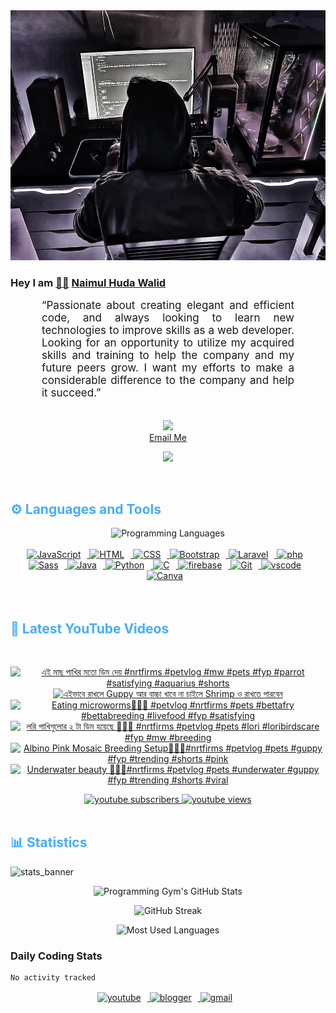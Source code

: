 <!-- ![github_cover_banner](https://www.digitalsolutionservices.com/img/services/web%20development.gif)-->

<div align="center" style="display:block;">
    <img height="400px" width="100%" alt="github cover banner" src="https://raw.githubusercontent.com/NaimulHudaWalid/NaimulHudaWalid/main/272276268_3114779035434264_920860974401480824_n.jpg"/> 
</div>

### Hey I am [👨🏻‍][facebook] [Naimul Huda Walid][youtube]



<p align:"center" style="text-align: justify; margin: 0 50px; font-size: 17px;" >
   “Passionate about creating elegant and efficient code, and always looking to learn new technologies to improve skills as a web developer. Looking for an opportunity to utilize my acquired skills and training to help the company and my future peers grow. I want my efforts to make a considerable difference to the company and help it succeed.”
<br>
<br>
<div align="center">

![](https://visitor-badge.glitch.me/badge?page_id=NaimulHudaWalid)
    <br />
[Email Me](mailto:dev.naimulhuda@gmail.com)
</div>
</p>
<!-- Typing SVG by DenverCoder1 - https://github.com/DenverCoder1/readme-typing-svg -->
<p align="center">
<!--   <a href="https://github.com/DenverCoder1/readme-typing-svg"> -->
    <img src="https://readme-typing-svg.herokuapp.com?color=E22FE4&width=380&height=45&lines=Open-Source+Enthusiast;Learning+In+Public;Empowering+Others;Nice+To+Meet+You+...&center=true"></a>

</p>
<br>
<!-- Languages and Tools -->

<h2 style="color: #44AEFB">⚙️ Languages and Tools</h2>
<div align="center" style="display:block;">
    <img width="100px" alt="Programming Languages" src="https://user-images.githubusercontent.com/78341798/194531121-47b0119a-ce00-439d-b586-125f86acb098.png"/> 
</div>
<br>   
<!-- Icons Resources -->
<!-- https://devicon.dev/ -->
<!-- https://cdn.jsdelivr.net/npm/simple-icons@v3/icons/ -->
<div align="center">
  <a href="https://developer.mozilla.org/en-US/docs/Web/JavaScript" target="_blank" rel="noreferrer">
      <img  alt="JavaScript" height="50px" style="padding-right:10px;" src="https://cdn.jsdelivr.net/gh/devicons/devicon/icons/javascript/javascript-plain.svg"/>
  </a>
  
 
  <a href="https://developer.mozilla.org/en-US/docs/Web/HTML" target="_blank" rel="noreferrer">
      <img  alt="HTML" height="50px" style="padding-right:10px;" src="https://cdn.jsdelivr.net/gh/devicons/devicon/icons/html5/html5-original.svg"/>
  </a>
  <a href="https://developer.mozilla.org/en-US/docs/Web/CSS" target="_blank" rel="noreferrer">
      <img  alt="CSS" height="50px" style="padding-right:10px;" src="https://cdn.jsdelivr.net/gh/devicons/devicon/icons/css3/css3-original.svg"/>
  </a>
  <a href="https://getbootstrap.com/" target="_blank" rel="noreferrer">
      <img  alt="Bootstrap" height="50px" style="padding-right:10px;" src="https://cdn.jsdelivr.net/gh/devicons/devicon/icons/bootstrap/bootstrap-original.svg"/>
  </a> 
  <a href="https://laravel.com/" target="_blank" rel="noreferrer">
      <img  alt="Laravel" height="50px" style="padding-right:10px;" src="https://cdn.jsdelivr.net/gh/devicons/devicon/icons/laravel/laravel-plain.svg"/>
  </a>
  <a href="https://www.php.net/" target="_blank" rel="noreferrer">
      <img  alt="php" height="50px" style="padding-right:10px;" src="https://cdn.jsdelivr.net/gh/devicons/devicon/icons/php/php-original.svg"/>
  </a>
  <a href="https://sass-lang.com/" target="_blank" rel="noreferrer">
      <img  alt="Sass" height="50px" style="padding-right:10px;" src="https://cdn.jsdelivr.net/gh/devicons/devicon/icons/sass/sass-original.svg"/>
  </a>
  <a href="https://www.java.com/en/" target="_blank" rel="noreferrer">
      <img  alt="Java" height="50px" style="padding-right:10px;" src="https://cdn.jsdelivr.net/gh/devicons/devicon/icons/java/java-original.svg"/>
  </a>    
  <a href="https://www.python.org/" target="_blank" rel="noreferrer">
      <img  alt="Python" height="50px" style="padding-right:10px;" src="https://cdn.jsdelivr.net/gh/devicons/devicon/icons/python/python-original.svg"/>
  </a>
  <a href="https://www.cprogramming.com/" target="_blank" rel="noreferrer">
      <img  alt="C" height="50px" style="padding-right:10px;" src="https://cdn.jsdelivr.net/gh/devicons/devicon/icons/c/c-original.svg"/>
  </a>
  
  <a href="https://firebase.google.com/" target="_blank" rel="noreferrer">
      <img  alt="firebase" height="50px" style="padding-right:10px;" src="https://cdn.jsdelivr.net/gh/devicons/devicon/icons/firebase/firebase-plain.svg"/>
  </a>
 
  <a href="https://git-scm.com/" target="_blank" rel="noreferrer">
      <img  alt="Git" height="50px" style="padding-right:10px;" src="https://cdn.jsdelivr.net/gh/devicons/devicon/icons/git/git-original.svg"/>
  </a>
  
  <a href="https://code.visualstudio.com/" target="_blank" rel="noreferrer">
      <img  alt="vscode" height="50px" style="padding-right:10px;"src="https://cdn.jsdelivr.net/gh/devicons/devicon/icons/vscode/vscode-original.svg"/>
  </a>
  <a href="https://www.canva.com/" target="_blank" rel="noreferrer">
      <img  alt="Canva" height="50px" style="padding-right:10px;" src="https://cdn.jsdelivr.net/gh/devicons/devicon/icons/canva/canva-original.svg"/> 
  </a>
</div>
<br>
<br>

<!-- Latest YouTube Videos -->

<h2 style="color: #44AEFB">🎦 Latest YouTube Videos</h2>
<br />

<!-- Resource/Reference: https://github.com/DenverCoder1/github-readme-youtube-cards -->
<div class="youtube videos cards" align="center">

<!-- BEGIN YOUTUBE-CARDS -->
[![এই মাছ পাখির মতো ডিম দেয় #nrtfirms #petvlog #mw #pets #fyp #parrot #satisfying #aquarius #shorts](https://ytcards.demolab.com/?id=6UY-xC_L9J4&title=%E0%A6%8F%E0%A6%87+%E0%A6%AE%E0%A6%BE%E0%A6%9B+%E0%A6%AA%E0%A6%BE%E0%A6%96%E0%A6%BF%E0%A6%B0+%E0%A6%AE%E0%A6%A4%E0%A7%8B+%E0%A6%A1%E0%A6%BF%E0%A6%AE+%E0%A6%A6%E0%A7%87%E0%A7%9F+%23nrtfirms+%23petvlog+%23mw+%23pets+%23fyp+%23parrot+%23satisfying+%23aquarius+%23shorts&lang=en&timestamp=1715950966&background_color=%230d1117&title_color=%23ffffff&stats_color=%23dedede&max_title_lines=1&width=250&border_radius=5 "এই মাছ পাখির মতো ডিম দেয় #nrtfirms #petvlog #mw #pets #fyp #parrot #satisfying #aquarius #shorts")](https://www.youtube.com/watch?v=6UY-xC_L9J4)
[![এইভাবে রাখলে Guppy আর বাচ্চা খাবে না চাইলে Shrimp ও রাখতে পারবেন](https://ytcards.demolab.com/?id=WN4ZIlMeHEE&title=%E0%A6%8F%E0%A6%87%E0%A6%AD%E0%A6%BE%E0%A6%AC%E0%A7%87+%E0%A6%B0%E0%A6%BE%E0%A6%96%E0%A6%B2%E0%A7%87+Guppy+%E0%A6%86%E0%A6%B0+%E0%A6%AC%E0%A6%BE%E0%A6%9A%E0%A7%8D%E0%A6%9A%E0%A6%BE+%E0%A6%96%E0%A6%BE%E0%A6%AC%E0%A7%87+%E0%A6%A8%E0%A6%BE+%E0%A6%9A%E0%A6%BE%E0%A6%87%E0%A6%B2%E0%A7%87+Shrimp+%E0%A6%93+%E0%A6%B0%E0%A6%BE%E0%A6%96%E0%A6%A4%E0%A7%87+%E0%A6%AA%E0%A6%BE%E0%A6%B0%E0%A6%AC%E0%A7%87%E0%A6%A8&lang=en&timestamp=1715802694&background_color=%230d1117&title_color=%23ffffff&stats_color=%23dedede&max_title_lines=1&width=250&border_radius=5 "এইভাবে রাখলে Guppy আর বাচ্চা খাবে না চাইলে Shrimp ও রাখতে পারবেন")](https://www.youtube.com/watch?v=WN4ZIlMeHEE)
[![Eating microworms💯🖤🔥 #petvlog #nrtfirms #pets #bettafry #bettabreeding #livefood #fyp #satisfying](https://ytcards.demolab.com/?id=YG03XB8QjqM&title=Eating+microworms%F0%9F%92%AF%F0%9F%96%A4%F0%9F%94%A5+%23petvlog+%23nrtfirms+%23pets+%23bettafry+%23bettabreeding+%23livefood+%23fyp+%23satisfying&lang=en&timestamp=1715775349&background_color=%230d1117&title_color=%23ffffff&stats_color=%23dedede&max_title_lines=1&width=250&border_radius=5 "Eating microworms💯🖤🔥 #petvlog #nrtfirms #pets #bettafry #bettabreeding #livefood #fyp #satisfying")](https://www.youtube.com/watch?v=YG03XB8QjqM)
[![লরি পাখিগুলোর ২ টা ডিম হয়েছে 💯🔥🖤 #nrtfirms #petvlog #pets #lori #loribirdscare #fyp #mw #breeding](https://ytcards.demolab.com/?id=vfMYV8Zb57U&title=%E0%A6%B2%E0%A6%B0%E0%A6%BF+%E0%A6%AA%E0%A6%BE%E0%A6%96%E0%A6%BF%E0%A6%97%E0%A7%81%E0%A6%B2%E0%A7%8B%E0%A6%B0+%E0%A7%A8+%E0%A6%9F%E0%A6%BE+%E0%A6%A1%E0%A6%BF%E0%A6%AE+%E0%A6%B9%E0%A7%9F%E0%A7%87%E0%A6%9B%E0%A7%87+%F0%9F%92%AF%F0%9F%94%A5%F0%9F%96%A4+%23nrtfirms+%23petvlog+%23pets+%23lori+%23loribirdscare+%23fyp+%23mw+%23breeding&lang=en&timestamp=1715706098&background_color=%230d1117&title_color=%23ffffff&stats_color=%23dedede&max_title_lines=1&width=250&border_radius=5 "লরি পাখিগুলোর ২ টা ডিম হয়েছে 💯🔥🖤 #nrtfirms #petvlog #pets #lori #loribirdscare #fyp #mw #breeding")](https://www.youtube.com/watch?v=vfMYV8Zb57U)
[![Albino Pink Mosaic Breeding Setup💯🔥🖤#nrtfirms #petvlog #pets #guppy #fyp #trending #shorts #pink](https://ytcards.demolab.com/?id=rroGacGDLfE&title=Albino+Pink+Mosaic+Breeding+Setup%F0%9F%92%AF%F0%9F%94%A5%F0%9F%96%A4%23nrtfirms+%23petvlog+%23pets+%23guppy+%23fyp+%23trending+%23shorts+%23pink&lang=en&timestamp=1715694547&background_color=%230d1117&title_color=%23ffffff&stats_color=%23dedede&max_title_lines=1&width=250&border_radius=5 "Albino Pink Mosaic Breeding Setup💯🔥🖤#nrtfirms #petvlog #pets #guppy #fyp #trending #shorts #pink")](https://www.youtube.com/watch?v=rroGacGDLfE)
[![Underwater beauty 🖤🔥💯#nrtfirms #petvlog #pets #underwater #guppy #fyp #trending #shorts #viral](https://ytcards.demolab.com/?id=KFFy7eetWg0&title=Underwater+beauty+%F0%9F%96%A4%F0%9F%94%A5%F0%9F%92%AF%23nrtfirms+%23petvlog+%23pets+%23underwater+%23guppy+%23fyp+%23trending+%23shorts+%23viral&lang=en&timestamp=1715655143&background_color=%230d1117&title_color=%23ffffff&stats_color=%23dedede&max_title_lines=1&width=250&border_radius=5 "Underwater beauty 🖤🔥💯#nrtfirms #petvlog #pets #underwater #guppy #fyp #trending #shorts #viral")](https://www.youtube.com/watch?v=KFFy7eetWg0)
<!-- END YOUTUBE-CARDS -->
</div>

<!-- Begin Youtube Buttons -->
<!-- Resource/Reference:  https://github.com/DenverCoder1/custom-icon-badges -->
<div class="youtube buttons" align="center">
    <a href="https://www.youtube.com/channel/UCa3YaFwzSII0kKg3Nads2dQ"  target="_blank">
        <img alt="youtube subscribers" src="https://img.shields.io/youtube/channel/subscribers/UCa3YaFwzSII0kKg3Nads2dQ?logo=youtube&logoColor=red&style=for-the-badge"/>
    </a> 
    <a href="https://www.youtube.com/channel/UCa3YaFwzSII0kKg3Nads2dQ"  target="_blank">
        <img alt="youtube views" src="https://custom-icon-badges.demolab.com/youtube/channel/views/UCa3YaFwzSII0kKg3Nads2dQ?color=%23E05D44&logo=eye&logoColor=white&style=for-the-badge&labelColor=#555555"/>
    </a> 
</div>
<br>
<!-- End Youtube Buttons -->

<!-- Statistics -->

<h2 style="color: #44AEFB">📊 Statistics</h2>

![stats_banner](https://user-images.githubusercontent.com/78341798/194534778-d662496c-ae00-4e8d-ae9b-b90912054e7f.gif)

<!-- Begin Stats Cards -->
<!-- Resources:  -->
<!-- Github & Languages Stats: https://github.com/naimul15-12090/github-readme-stats --> 
<!-- Streak Stats: https://github.com/denvercoder1/github-readme-streak-stats -->
<!-- Change the value after ?username= to your GitHub username. -->
<div class="stats" align="center">

![Programming Gym's GitHub Stats](https://github-readme-stats.vercel.app/api?username=NaimulHudaWalid&hide=stars&count_private=true&show_icons=true&theme=algolia&border_radius=20)

![GitHub Streak](https://streak-stats.demolab.com?user=NaimulHudaWalid&count_private=true&theme=algolia&border_radius=22)

![Most Used Languages](https://github-readme-stats.vercel.app/api/top-langs/?username=NaimulHudaWalid&langs_count=8&layout=compact&show_icons=true&theme=algolia&border_radius=20)
    
<!-- ![Top Langs](https://github-readme-stats.vercel.app/api/top-langs/?username=naimul15-12090&langs_count=8) -->
<!-- [![Top Langs](https://github-readme-stats.vercel.app/api/top-langs/?username=naimul15-12090&layout=compact)](https://github.com/anuraghazra/github-readme-stats)
 -->
    
</div>
<!--  End Stats Cards -->



### Daily Coding Stats
<!--START_SECTION:waka-->

```txt
No activity tracked
```

<!--END_SECTION:waka-->
<!-- Begin Footer -->
<!-- Icons Resources -->
<!-- https://devicon.dev/ -->
<div class="footer" align="center" style="margin:15px;">
    <a href="https://www.youtube.com/channel/UCa3YaFwzSII0kKg3Nads2dQ" target="_blank">
        <img  style="margin:0 10px 10px 0;" src="https://user-images.githubusercontent.com/78341798/194531650-698ef1b1-9cbd-4b4f-96ef-5a2ec4b5d7e6.svg" alt="youtube" width="40px"/>
    </a>
    <a href="https://www.linkedin.com/in/naimulhudawalid/" target="_blank">
        <img style="margin:0 10px 10px 0;" src="https://user-images.githubusercontent.com/78341798/194531458-b5dfeb1b-bad5-4dfa-909a-2e402262db9a.svg" alt="blogger" width="40px"/>
    </a>
    <a href="mailto:dev.naimulhuda@gmail.com" target="_blank">
        <img style="margin:0 10px 10px 0;" src="https://user-images.githubusercontent.com/78341798/194531383-ddb2b774-5bb9-491c-b601-4a4a7d9792fb.svg" alt="gmail" width="40px"/>
    </a>
</div>
<!-- End Footer -->

[youtube]: https://www.youtube.com/channel/UCa3YaFwzSII0kKg3Nads2dQ
[facebook]: https://www.facebook.com/profile.php?id=100007065945838
